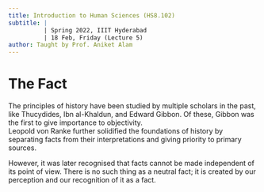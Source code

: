 ```yaml
---
title: Introduction to Human Sciences (HS8.102)
subtitle: |
          | Spring 2022, IIIT Hyderabad
          | 18 Feb, Friday (Lecture 5)
author: Taught by Prof. Aniket Alam
---
```


# The Fact
The principles of history have been studied by multiple scholars in the past, like Thucydides, Ibn al-Khaldun, and Edward Gibbon. Of these, Gibbon was the first to give importance to objectivity.  
Leopold von Ranke further solidified the foundations of history by separating facts from their interpretations and giving priority to primary sources.  

However, it was later recognised that facts cannot be made independent of its point of view. There is no such thing as a neutral fact; it is created by our perception and our recognition of it as a fact.
